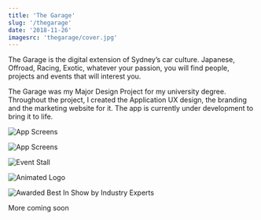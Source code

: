 ```yaml
---
title: 'The Garage'
slug: '/thegarage'
date: '2018-11-26'
imagesrc: 'thegarage/cover.jpg'
---
```


The Garage is the digital extension of Sydney’s car culture. Japanese, Offroad, Racing, Exotic, whatever your passion, you will find people, projects and events that will interest you.

The Garage was my Major Design Project for my university degree. Throughout the project, I created the Application UX design, the branding and the marketing website for it. The app is currently under development to bring it to life.

![App Screens](http://files.nathansimpson.design/portfolio/thegarage/mockups.jpg)

![App Screens](http://files.nathansimpson.design/portfolio/thegarage/website.jpg)

![Event Stall](http://files.nathansimpson.design/portfolio/thegarage/eventStall.jpg)

![Animated Logo](http://files.nathansimpson.design/portfolio/thegarage/logo_spin.gif)

![Awarded Best In Show by Industry Experts](http://files.nathansimpson.design/portfolio/thegarage/bestInShow-badge.svg)

More coming soon
